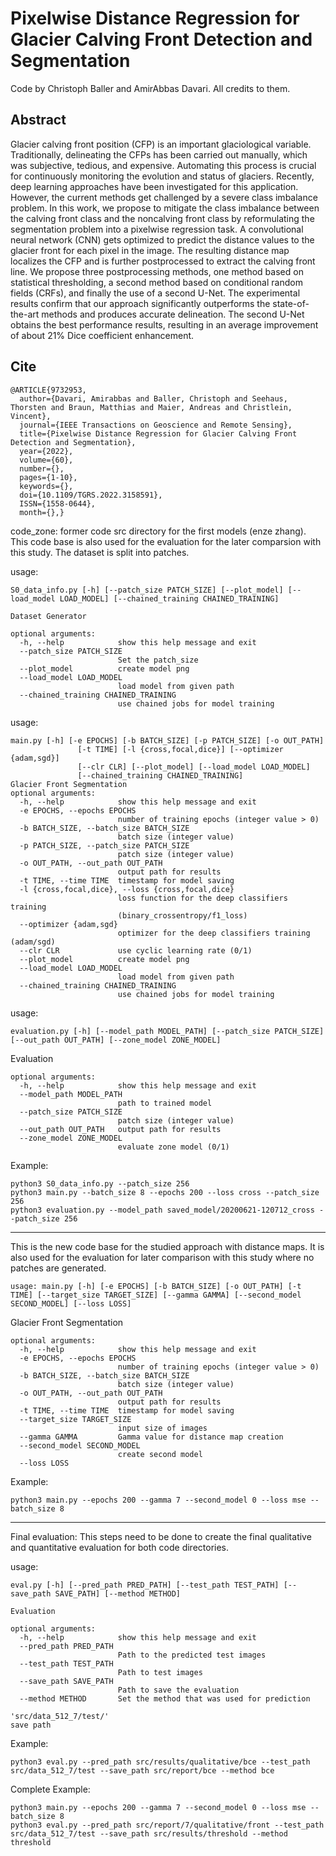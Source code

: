 # Pixelwise Distance Regression for Glacier Calving Front Detection and Segmentation

Code by Christoph Baller and AmirAbbas Davari. All credits to them.

## Abstract
Glacier calving front position (CFP) is an important glaciological variable.
Traditionally, delineating the CFPs has been carried out manually, which was
subjective, tedious, and expensive. Automating this process is crucial for
continuously monitoring the evolution and status of glaciers. Recently, deep
learning approaches have been investigated for this application. However, the
current methods get challenged by a severe class imbalance problem. In this
work, we propose to mitigate the class imbalance between the calving front
class and the noncalving front class by reformulating the segmentation problem
into a pixelwise regression task. A convolutional neural network (CNN) gets
optimized to predict the distance values to the glacier front for each pixel in
the image. The resulting distance map localizes the CFP and is further
postprocessed to extract the calving front line. We propose three
postprocessing methods, one method based on statistical thresholding, a second
method based on conditional random fields (CRFs), and finally the use of a
second U-Net. The experimental results confirm that our approach significantly
outperforms the state-of-the-art methods and produces accurate delineation. The
second U-Net obtains the best performance results, resulting in an average
improvement of about 21% Dice coefficient enhancement.

## Cite
```
@ARTICLE{9732953,
  author={Davari, Amirabbas and Baller, Christoph and Seehaus, Thorsten and Braun, Matthias and Maier, Andreas and Christlein, Vincent},
  journal={IEEE Transactions on Geoscience and Remote Sensing}, 
  title={Pixelwise Distance Regression for Glacier Calving Front Detection and Segmentation}, 
  year={2022},
  volume={60},
  number={},
  pages={1-10},
  keywords={},
  doi={10.1109/TGRS.2022.3158591},
  ISSN={1558-0644},
  month={},}

```

code_zone: former code src directory for the first models (enze zhang).
This code base is also used for the evaluation for the later comparsion with this study.
The dataset is split into patches.


usage:
```
S0_data_info.py [-h] [--patch_size PATCH_SIZE] [--plot_model] [--load_model LOAD_MODEL] [--chained_training CHAINED_TRAINING]

Dataset Generator

optional arguments:
  -h, --help            show this help message and exit
  --patch_size PATCH_SIZE
                        Set the patch_size
  --plot_model          create model png
  --load_model LOAD_MODEL
                        load model from given path
  --chained_training CHAINED_TRAINING
                        use chained jobs for model training
```


usage: 
```
main.py [-h] [-e EPOCHS] [-b BATCH_SIZE] [-p PATCH_SIZE] [-o OUT_PATH]
               [-t TIME] [-l {cross,focal,dice}] [--optimizer {adam,sgd}]
               [--clr CLR] [--plot_model] [--load_model LOAD_MODEL]
               [--chained_training CHAINED_TRAINING]
Glacier Front Segmentation
optional arguments:
  -h, --help            show this help message and exit
  -e EPOCHS, --epochs EPOCHS
                        number of training epochs (integer value > 0)
  -b BATCH_SIZE, --batch_size BATCH_SIZE
                        batch size (integer value)
  -p PATCH_SIZE, --patch_size PATCH_SIZE
                        patch size (integer value)
  -o OUT_PATH, --out_path OUT_PATH
                        output path for results
  -t TIME, --time TIME  timestamp for model saving
  -l {cross,focal,dice}, --loss {cross,focal,dice}
                        loss function for the deep classifiers training
                        (binary_crossentropy/f1_loss)
  --optimizer {adam,sgd}
                        optimizer for the deep classifiers training (adam/sgd)
  --clr CLR             use cyclic learning rate (0/1)
  --plot_model          create model png
  --load_model LOAD_MODEL
                        load model from given path
  --chained_training CHAINED_TRAINING
                        use chained jobs for model training
```


usage: 
```
evaluation.py [-h] [--model_path MODEL_PATH] [--patch_size PATCH_SIZE] [--out_path OUT_PATH] [--zone_model ZONE_MODEL]
```

Evaluation

```
optional arguments:
  -h, --help            show this help message and exit
  --model_path MODEL_PATH
                        path to trained model
  --patch_size PATCH_SIZE
                        patch size (integer value)
  --out_path OUT_PATH   output path for results
  --zone_model ZONE_MODEL
                        evaluate zone model (0/1)
```


Example:
```
python3 S0_data_info.py --patch_size 256
python3 main.py --batch_size 8 --epochs 200 --loss cross --patch_size 256
python3 evaluation.py --model_path saved_model/20200621-120712_cross --patch_size 256
```


--------------------------------

This is the new code base for the studied approach with distance maps.
It is also used for the evaluation for later comparison with this study where no patches are generated.


```
usage: main.py [-h] [-e EPOCHS] [-b BATCH_SIZE] [-o OUT_PATH] [-t TIME] [--target_size TARGET_SIZE] [--gamma GAMMA] [--second_model SECOND_MODEL] [--loss LOSS]
```

Glacier Front Segmentation
```
optional arguments:
  -h, --help            show this help message and exit
  -e EPOCHS, --epochs EPOCHS
                        number of training epochs (integer value > 0)
  -b BATCH_SIZE, --batch_size BATCH_SIZE
                        batch size (integer value)
  -o OUT_PATH, --out_path OUT_PATH
                        output path for results
  -t TIME, --time TIME  timestamp for model saving
  --target_size TARGET_SIZE
                        input size of images
  --gamma GAMMA         Gamma value for distance map creation
  --second_model SECOND_MODEL
                        create second model
  --loss LOSS
```
Example:
```
python3 main.py --epochs 200 --gamma 7 --second_model 0 --loss mse --batch_size 8
```


--------------------------------

Final evaluation: This steps need to be done to create the final qualitative and quantitative evaluation for both code directories.


usage: 
```
eval.py [-h] [--pred_path PRED_PATH] [--test_path TEST_PATH] [--save_path SAVE_PATH] [--method METHOD]

Evaluation

optional arguments:
  -h, --help            show this help message and exit
  --pred_path PRED_PATH
                        Path to the predicted test images
  --test_path TEST_PATH
                        Path to test images
  --save_path SAVE_PATH
                        Path to save the evaluation
  --method METHOD       Set the method that was used for prediction

'src/data_512_7/test/'
save path
```
Example:
```
python3 eval.py --pred_path src/results/qualitative/bce --test_path src/data_512_7/test --save_path src/report/bce --method bce
```

Complete Example:
```
python3 main.py --epochs 200 --gamma 7 --second_model 0 --loss mse --batch_size 8
python3 eval.py --pred_path src/report/7/qualitative/front --test_path src/data_512_7/test --save_path src/results/threshold --method threshold
```
